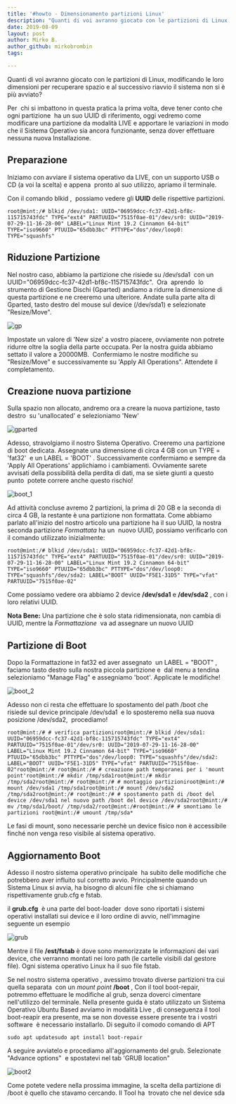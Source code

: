 ```yaml
---
title: '#howto - Dimensionamento partizioni Linux'
description: "Quanti di voi avranno giocato con le partizioni di Linux, modificando le loro dimensioni per recuperare spazio e al successivo riavvio il sistema non si è più avviato?"
date: 2019-08-09
layout: post
author: Mirko B.
author_github: mirkobrombin
tags:

---
```

Quanti di voi avranno giocato con le partizioni di Linux, modificando le loro dimensioni per recuperare spazio e al successivo riavvio il sistema non si è più avviato?

Per  chi si imbattono in questa pratica la prima volta, deve tener conto che ogni partizione  ha un suo UUID di riferimento, oggi vedremo come  modificare una partizione da modalità LIVE e apportare le variazioni in modo che il Sistema Operativo sia ancora funzionante, senza dover effettuare nessuna nuova Installazione.

## Preparazione

Iniziamo con avviare il sistema operativo da LIVE, con un supporto USB o CD (a voi la scelta) e appena  pronto al suo utilizzo, apriamo il terminale.

Con il comando blkid ,  possiamo vedere gli **UUID** delle rispettive partizioni.

    root@mint:/# blkid /dev/sda1: UUID="06959dcc-fc37-42d1-bf8c-115715743fdc" TYPE="ext4" PARTUUID="7515f0ae-01"/dev/sr0: UUID="2019-07-29-11-16-28-00" LABEL="Linux Mint 19.2 Cinnamon 64-bit" TYPE="iso9660" PTUUID="65dbb3bc" PTTYPE="dos"/dev/loop0: TYPE="squashfs"

## Riduzione Partizione

Nel nostro caso, abbiamo la partizione che risiede su /dev/sda1  con un UUID="06959dcc-fc37-42d1-bf8c-115715743fdc".  Ora  aprendo  lo strumento di Gestione Dischi (Gparted) andiamo a ridurre la dimensione di questa partizione e ne creeremo una ulteriore. Andate sulla parte alta di Gparted, tasto destro del mouse sul device (/dev/sda1) e selezionate "Resize/Move".

![gp](https://linuxhub.it/wordpress/wp-content/uploads/2019/08/Screenshot-from-2019-08-09-14-32-37.png)

Impostate un valore di 'New size' a vostro piacere, ovviamente non potrete ridurre oltre la soglia della parte occupata. Per la nostra guida abbiamo settato il valore a 20000MB.  Confermiamo le nostre modifiche su "Resize/Move" e successivamente su 'Apply All Operations". Attendete il completamento.

## Creazione nuova partizione

Sulla spazio non allocato, andremo ora a creare la nuova partizione, tasto destro  su 'unallocated' e selezioniamo 'New'

![gparted](https://linuxhub.it/wordpress/wp-content/uploads/2019/08/Untitled.png)

Adesso, stravolgiamo il nostro Sistema Operativo. Creeremo una partizione di boot dedicata. Assegnate una dimensione di circa 4 GB con un TYPE = 'fat32'  e un LABEL = 'BOOT' . Successivamente confermiamo e sempre da 'Apply All Operations' applichiamo i cambiamenti. Ovviamente sarete avvisati della possibilità della perdita di dati, ma se siete giunti a questo punto  potete correre anche questo rischio!

![boot_1](https://linuxhub.it/wordpress/wp-content/uploads/2019/08/boot_1.png)

Ad attività concluse avremo 2 partizioni, la prima di 20 GB e la seconda di circa 4 GB, la restante è una partizione non formattata. Come abbiamo parlato all'inizio del nostro articolo una partizione ha il suo UUID, la nostra seconda partizione _Formattata_ ha un  nuovo UUID, possiamo verificarlo con il comando utilizzato inizialmente:

    root@mint:/# blkid /dev/sda1: UUID="06959dcc-fc37-42d1-bf8c-115715743fdc" TYPE="ext4" PARTUUID="7515f0ae-01"/dev/sr0: UUID="2019-07-29-11-16-28-00" LABEL="Linux Mint 19.2 Cinnamon 64-bit" TYPE="iso9660" PTUUID="65dbb3bc" PTTYPE="dos"/dev/loop0: TYPE="squashfs"/dev/sda2: LABEL="BOOT" UUID="F5E1-31D5" TYPE="vfat" PARTUUID="7515f0ae-02"

Come possiamo vedere ora abbiamo 2 device **/dev/sda1** e **/dev/sda2** , con i loro relativi UUID.

**Nota Bene:** Una partizione che è solo stata ridimensionata, non cambia di UUID, mentre la _Formattazione_  va ad assegnare un nuovo UUID

## Partizione di Boot

Dopo la Formattazione in fat32 ed aver assegnato  un LABEL = "BOOT" , faciamo tasto destro sulla nostra piccola partizione e  dal menu a tendina  selezioniamo "Manage Flag" e assegniamo 'boot'. Applicate le modifiche!

![boot_2](https://linuxhub.it/wordpress/wp-content/uploads/2019/08/boot_2.png)

Adesso non ci resta che effettuare lo spostamento del path /boot che risiede sul device principale /dev/sda1  e lo sposteremo nella sua nuova posizione /dev/sda2,  procediamo!

    root@mint:/# # verifica partizioniroot@mint:/# blkid /dev/sda1: UUID="06959dcc-fc37-42d1-bf8c-115715743fdc" TYPE="ext4" PARTUUID="7515f0ae-01"/dev/sr0: UUID="2019-07-29-11-16-28-00" LABEL="Linux Mint 19.2 Cinnamon 64-bit" TYPE="iso9660" PTUUID="65dbb3bc" PTTYPE="dos"/dev/loop0: TYPE="squashfs"/dev/sda2: LABEL="BOOT" UUID="F5E1-31D5" TYPE="vfat" PARTUUID="7515f0ae-02"root@mint:/# root@mint:/# # creazione path temporanei per i 'mount point'root@mint:/# mkdir /tmp/sda1root@mint:/# mkdir /tmp/sda2root@mint:/# root@mint:/# # montaggio partizioniroot@mint:/# mount /dev/sda1 /tmp/sda1root@mint:/# mount /dev/sda2 /tmp/sda2root@mint:/# root@mint:/# # spostamento path di /boot del device /dev/sda1 nel nuovo path /boot del device /dev/sda2root@mint:/# mv /tmp/sda1/boot/ /tmp/sda2/root@mint:/#root@mint:/# # smontiamo le partizioni root@mint:/# umount /tmp/sda*

Le fasi di mount, sono necessarie perchè un device fisico non è accessibile finché non venga reso visibile al sistema operativo.

## Aggiornamento Boot

Adesso il nostro sistema operativo principale  ha subito delle modifiche che potrebbero aver influito sul corretto avvio. Principalmente quando un Sistema Linux si avvia, ha bisogno di alcuni file  che si chiamano rispettivamente grub.cfg e fstab.

il **grub.cfg**  è una parte del boot-loader  dove sono riportati i sistemi operativi installati sui device e il loro ordine di avvio, nell'immagine seguente un esempio

![grub](https://linuxhub.it/wordpress/wp-content/uploads/2019/08/Screenshot-from-2019-08-09-16-52-13.png)

Mentre il file **/est/fstab** è dove sono memorizzate le informazioni dei vari device, che verranno montati nei loro path (le cartelle visibili dal gestore file). Ogni sistema operativo Linux ha il suo file fstab.

Se nel nostro sistema operativo , avessimo trovato diverse partizioni tra cui quella separata  con un _mount point_ **/boot** , Con il tool boot-repair, potremmo effettuare le modifiche al grub, senza doverci cimentare nell'utilizzo del terminale. Nella presente guida è stato utilizzato un Sistema Operativo Ubuntu Based avviamo in modalità Live , di conseguenza il tool boot-reapir era presente, ma se non dovesse essere presente tra i vostri software  è necessario installarlo. Di seguito il comodo comando di APT

    sudo apt updatesudo apt install boot-repair

A seguire avviatelo e procediamo all'aggiornamento del grub. Selezionate "Advance options"  e spostatevi nel tab 'GRUB location"

![boot2](https://linuxhub.it/wordpress/wp-content/uploads/2019/08/boot2.png)

Come potete vedere nella prossima immagine, la scelta della partizione di  /boot è quello che stavamo cercando. Il Tool ha  trovato che nel device sda